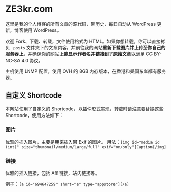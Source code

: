 ZE3kr.com
===============
这里是我的个人博客的所有文章的源代码，带历史，每日自动从 WordPress 更新，博客使用 WordPress。

欢迎 Fork、下载、转载，文件使用格式为 HTML。如果你想转载，你可以直接拷贝 `_posts` 文件夹下的文章内容，并前往我的网站**重新下载图片并上传至你自己的服务器上**，并确保你的网站上**能显示作者名并链接到了原始文章**以满足 CC BY-NC-SA 4.0 协议。

主机使用 LNMP 配置，使用 OVH 的 8GB 内存版本，在香港和美国东岸都有服务器。

## 自定义 Shortcode

本网站使用了自定义的 Shortcode，以插件形式实现，转载时请注意要替换这些 Shortcode，使用方法如下：

### 图片

优雅的插入图片，主要是用来插入带 Exif 的图片。
用法：`[img id="media id (int)" size="thumbnail/medium/large/full" exif="on/only"]Caption[/img]`

### 链接

优雅的插入链接，包括 Aff 链接，站内链接等。

例子：`[a id="694647259" short="e" type="appstore"][/a]`
